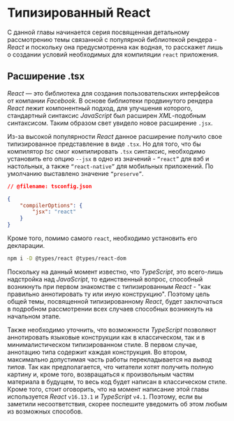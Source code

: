 # Типизированный React

С данной главы начинается серия посвященная детальному рассмотрению темы связанной с популярной библиотекой рендера - _React_ и поскольку она предусмотренна как водная, то расскажет лишь о создании условий необходимых для компиляции `react` приложения.


## Расширение .tsx

_React_ — это библиотека для создания пользовательских интерфейсов от компании _Facebook_. В основе библиотеки продвинутого рендера _React_ лежит компонентный подход, для улучшения которого, стандартный синтаксис _JavaScript_ был расширен _XML_-подобным синтаксисом. Таким образом свет увидело новое расширение `.jsx`.

Из-за высокой популярности _React_ данное расширение получило свое типизированное представление в виде `.tsx`. Но для того, что бы компилятор _tsc_ смог компилировать `.tsx` синтаксис, необходимо установить его опцию `--jsx` в одно из значений - `“react”` для вэб и настольных, а также `“react-native”` для мобильных приложений. По умолчанию выставлено значение `“preserve”`.

`````json
// @filename: tsconfig.json

{
    "compilerOptions": {
        "jsx": "react"
    }
}
`````

Кроме того, помимо самого `react`, необходимо установить его декларации.

`````sh
npm i -D @types/react @types/react-dom
`````

Поскольку на данный момент известно, что _TypeScript_, это всего-лишь надстройка над _JavaScript_, то единственный вопрос, способный возникнуть при первом знакомстве с типизированным _React_ - "как правильно аннотировать ту или иную конструкцию". Поэтому цель общей темы, посвященной типизированному _React_, будет заключаться в подробном рассмотрении всех случаев способных возникнуть на начальном этапе.

Также необходимо уточнить, что возможности _TypeScript_ позволяют аннотировать языковые конструкции как в классическом, так и в минималистическом типизированном стиле. В первом случае, аннотацию типа содержит каждая конструкция. Во втором, максимально допустимая часть работы перекладывается на _вывод типов_. Так как предполагается, что читатели хотят получить полную картину и, кроме того, возвращаться к произвольным частям материала в будущем, то весь код будет написан в классическом стиле. Кроме того, стоит оговорить, что на момент написание этой главы используется _React_ `v16.13.1` и _TypeScript_ `v4.1`. Поэтому, если вы заметили несоответствия, скорее поспешите уведомить об этом любым из возможных способов.


